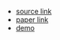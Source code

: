 - [source link](https://github.com/natspeech/natspeech)
- [paper link](https://openreview.net/forum?id=xmJsuh8xlq)
- [demo](https://portaspeech.github.io/)